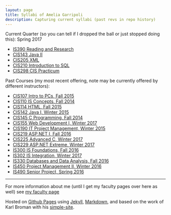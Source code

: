 ```yaml
---
layout: page
title: Syllabi of Amelia Garripoli
description: Capturing current syllabi (past revs in repo history)
---
```



Current Quarter (so you can tell if I dropped the ball or just stopped doing this): Spring 2017

- [IS390 Reading and Research](IS390.html) 
- [CIS143 Java II](CIS143.html) 
- [CIS205 XML](CIS205.html)
- [CIS210 Introduction to SQL](CIS210.html) 
- [CIS298 CIS Practicum](CIS298.html)

Past Courses (my most recent offering, note may be currently offered by different instructors):

- [CIS107 Intro to PCs, Fall 2015](archive/2015_Fall_CIS_107_Item_2152_Syllabus.html)
- [CIS110 IS Concepts, Fall 2014](archive/2014_Fall_CIS_110_Syllabus_Garripoli.htm) 
- [CIS114 HTML, Fall 2015](archive/2015_Fall_CIS_114_Item_2170_Syllabus.html)
- [CIS142 Java I, Winter 2015](archive/2015_Winter_CIS_142_Syllabus_Garripoli.html)
- [CIS145 C Programming, Fall 2014](archive/2014_Fall_CIS_145_Syllabus_Garripoli.html)
- [CIS155 Web Development I, Winter 2017](CIS155.html)
- [CIS190 IT Project Management, Winter 2015](archive/2015_Winter_CIS_190_Syllabus_Garripoli.html)
- [CIS219 ASP.NET I, Fall 2016](CIS219.html)
- [CIS225 Advanced C, Winter 2017](CIS225.html)
- [CIS229 ASP.NET Extreme, Winter 2017](CIS229.html)
- [IS300 IS Foundations, Fall 2016](archive/2016_Fall_IS300_Item_2250_2251_syllabus_v0.pdf) 
- [IS302 IS Integration, Winter 2017](IS302.html)
- [IS330 Databases and Data Analysis, Fall 2016](IS330.html) 
- [IS450 Project Management II, Winter 2016](archive/2016_Winter_IS_450_Syllabus_Garripoli.pdf)
- [IS490 Senior Project, Spring 2016](archive/2016_Spring_IS_490_Syllabus_Garripoli_Becker.html) 


---

For more information about me (until I get my faculty pages over here as well) see [my faculty page](http://faculty.olympic.edu/agarripoli)


Hosted on 
[Github Pages](http://pages.github.com) using
[Jekyll](http://jekyllrb.com/), 
[Markdown](https://daringfireball.net/projects/markdown/), and
based on the work of Karl Broman with his
[simple-site](http://kbromain.gitpage.io/simple-site).
